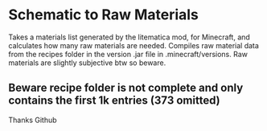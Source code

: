 # Schematic to Raw Materials
Takes a materials list generated by the litematica mod, for Minecraft, and calculates how many raw materials are needed. Compiles raw material data from the recipes folder in the version .jar file in .minecraft/versions. Raw materials are slightly subjective btw so beware.

## Beware recipe folder is not complete and only contains the first 1k entries (373 omitted)
Thanks Github
